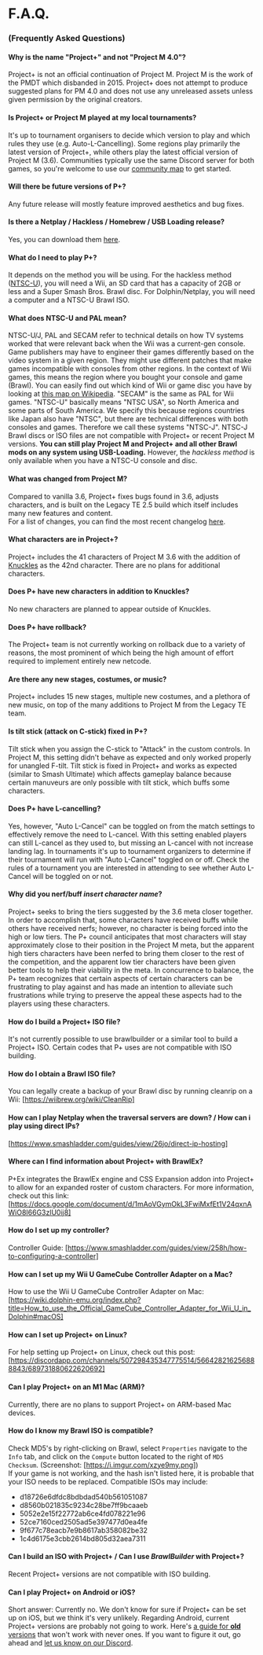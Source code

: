 # F.A.Q.
### (Frequently Asked Questions)

#### Why is the name "Project+" and not "Project M 4.0"?
Project+ is not an official continuation of Project M. Project M is the work of the PMDT which disbanded in 2015. Project+ does not attempt to produce suggested plans for PM 4.0 and does not use any unreleased assets unless given permission by the original creators.

#### Is Project+ or Project M played at my local tournaments?
It's up to tournament organisers to decide which version to play and which rules they use (e.g. Auto-L-Cancelling).
Some regions play primarily the latest version of Project+, while others play the latest official version of Project M (3.6).
Communities typically use the same Discord server for both games, so you're welcome to use our [community map](/find-communities) to get started.

#### Will there be future versions of P+?
Any future release will mostly feature improved aesthetics and bug fixes.

#### Is there a Netplay / Hackless / Homebrew / USB Loading release?
Yes, you can download them [here](/download).

#### What do I need to play P+?
It depends on the method you will be using. For the hackless method ([NTSC-U](#video-systems-pal-ntsc)), you will need a Wii, an SD card that has a capacity of 2GB or less and a Super Smash Bros. Brawl disc. For Dolphin/Netplay, you will need a computer and a NTSC-U Brawl ISO.

#### What does NTSC-U and PAL mean? <!-- TODO create anchors here -->
NTSC-U/J, PAL and SECAM refer to technical details on how TV systems worked that were relevant back when the Wii was a current-gen console. Game publishers may have to engineer their games differently based on the video system in a given region. They might use different patches that make games incompatible with consoles from other regions.
In the context of Wii games, this means the region where you bought your console and game (Brawl).
You can easily find out which kind of Wii or game disc you have by looking at [this map on Wikipedia](https://upload.wikimedia.org/wikipedia/commons/0/0d/PAL-NTSC-SECAM.svg).
"SECAM" is the same as PAL for Wii games. "NTSC-U" basically means "NTSC USA", so North America and some parts of South America. We specify this because regions countries like Japan also have "NTSC", but there are technical differences with both consoles and games. Therefore we call these systems "NTSC-J". NTSC-J Brawl discs or ISO files are not compatible with Project+ or recent Project M versions. **You can still play Project M and Project+ and all other Brawl mods on any system using __USB-Loading__.**
However, the *hackless method* is only available when you have a NTSC-U console and disc.

#### What was changed from Project M?
Compared to vanilla 3.6, Project+ fixes bugs found in 3.6, adjusts characters, and is built on the Legacy TE 2.5 build which itself includes many new features and content.<br/>For a list of changes, you can find the most recent changelog [here](/changes).

#### What characters are in Project+?
Project+ includes the 41 characters of Project M 3.6 with the addition of [Knuckles](/knuckles) as the 42nd character.
There are no plans for additional characters.

#### Does P+ have new characters in addition to Knuckles?
No new characters are planned to appear outside of Knuckles.

#### Does P+ have rollback?
The Project+ team is not currently working on rollback due to a variety of reasons, the most prominent of which being the high amount of effort required to implement entirely new netcode.

#### Are there any new stages, costumes, or music?
Project+ includes 15 new stages, multiple new costumes, and a plethora of new music, on top of the many additions to Project M from the Legacy TE team.

#### Is tilt stick (attack on C-stick) fixed in P+?
Tilt stick when you assign the C-stick to "Attack" in the custom controls. In Project M, this setting didn't behave as expected and only worked properly for unangled F-tilt. Tilt stick is fixed in Project+ and works as expected (similar to Smash Ultimate) which affects gameplay balance because certain manuveurs are only possible with tilt stick, which buffs some characters.

#### Does P+ have L-cancelling?
Yes, however, "Auto L-Cancel" can be toggled on from the match settings to effectively remove the need to L-cancel. With this setting enabled players can still L-cancel as they used to, but missing an L-cancel with not increase landing lag. In tournaments it's up to tournament organizers to determine if their tournament will run with "Auto L-Cancel" toggled on or off. Check the rules of a tournament you are interested in attending to see whether Auto L-Cancel will be toggled on or not.

#### Why did you nerf/buff *insert character name*?
Project+ seeks to bring the tiers suggested by the 3.6 meta closer together. In order to accomplish that, some characters have received buffs while others have received nerfs; however, no character is being forced into the high or low tiers. The P+ council anticipates that most characters will stay approximately close to their position in the Project M meta, but the apparent high tiers characters have been nerfed to bring them closer to the rest of the competition, and the apparent low tier characters have been given better tools to help their viability in the meta. In concurrence to balance, the P+ team recognizes that certain aspects of certain characters can be frustrating to play against and has made an intention to alleviate such frustrations while trying to preserve the appeal these aspects had to the players using these characters.

#### How do I build a Project+ ISO file?
It's not currently possible to use brawlbuilder or a similar tool to build a Project+ ISO. Certain codes that P+ uses are not compatible with ISO building.

#### How do I obtain a Brawl ISO file?
You can legally create a backup of your Brawl disc by running cleanrip on a Wii: [https://wiibrew.org/wiki/CleanRip]

#### How can I play Netplay when the traversal servers are down? / How can i play using direct IPs?
[https://www.smashladder.com/guides/view/26jo/direct-ip-hosting]

#### Where can I find information about Project+ with BrawlEx?
P+Ex integrates the BrawlEx engine and CSS Expansion addon into Project+ to allow for an expanded roster of custom characters. For more information, check out this link:
[https://docs.google.com/document/d/1mAoVGymOkL3FwiMxfEt1V24qxnAWiO8I66G3zlU0ij8]

#### How do I set up my controller?
Controller Guide: [https://www.smashladder.com/guides/view/258h/how-to-configuring-a-controller]

#### How can I set up my Wii U GameCube Controller Adapter on a Mac?
How to use the Wii U GameCube Controller Adapter on Mac:
[https://wiki.dolphin-emu.org/index.php?title=How_to_use_the_Official_GameCube_Controller_Adapter_for_Wii_U_in_Dolphin#macOS]

#### How can I set up Project+ on Linux?
For help setting up Project+ on Linux, check out this post: [https://discordapp.com/channels/507298435347775514/566428216256888843/689731880622620692]

#### Can I play Project+ on an M1 Mac (ARM)?
Currently, there are no plans to support Project+ on ARM-based Mac devices.

#### How do I know my Brawl ISO is compatible?
Check MD5's by right-clicking on Brawl, select `Properties` navigate to the `Info` tab, and click on the `Compute` button located to the right of `MD5 Checksum`. (Screenshot: [https://i.imgur.com/xzye9my.png])<br/>
If your game is  not working, and the hash isn't listed here, it is probable that your ISO needs to be replaced. Compatible ISOs may include:
* d18726e6dfdc8bdbdad540b561051087
* d8560b021835c9234c28be7ff9bcaaeb
* 5052e2e15f22772ab6ce4fd078221e96
* 52ce7160ced2505ad5e397477d0ea4fe
* 9f677c78eacb7e9b8617ab358082be32
* 1c4d6175e3cbb2614bd805d32aea7311

#### Can I build an ISO with Project+ / Can I use *BrawlBuilder* with Project+?
Recent Project+ versions are not compatible with ISO building.

#### Can I play Project+ on Android or iOS?
Short answer: Currently no.
We don't know for sure if Project+ can be set up on iOS, but we think it's very unlikely.
Regarding Android, current Project+ versions are probably not going to work. Here's [a guide for **old** versions](https://www.reddit.com/r/EmulationOnAndroid/comments/g39utj/how_to_run_project_and_other_brawl_mods_on/) that won't work with never ones.
If you want to figure it out, go ahead and [let us know on our Discord](/discord).